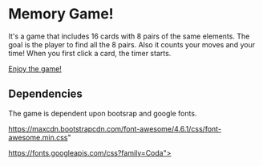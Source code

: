 # Memory Game!
It's a game that includes 16 cards with 8 pairs of the same elements.
The goal is the player to find all the 8 pairs.
Also it counts your moves and your time!
When you first click a card, the timer starts.

[Enjoy the game!](https://efatsea.github.io/memory-game/)


## Dependencies
The game is dependent upon bootsrap and google fonts.

https://maxcdn.bootstrapcdn.com/font-awesome/4.6.1/css/font-awesome.min.css"

https://fonts.googleapis.com/css?family=Coda">





